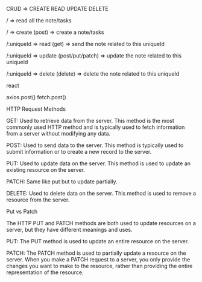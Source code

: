 CRUD => CREATE READ UPDATE DELETE

/ => read all the note/tasks

/ => create (post) => create a note/tasks

/:uniqueId => read (get) => send the note related to this uniqueId

/:uniqueId => update (post/put/patch) => update the note related to this uniqueId

/:uniqueId => delete (delete) => delete the note related to this uniqueId

react

axios.post()
fetch.post()

<form onSubmit={submitForm} ></form>
<form action="index.js" ></form>

HTTP Request Methods

GET: Used to retrieve data from the server. This method is the most commonly used HTTP method and is typically used to fetch information from a server without modifying any data.

POST: Used to send data to the server. This method is typically used to submit information or to create a new record to the server.

PUT: Used to update data on the server. This method is used to update an existing resource on the server.

PATCH: Same like put but to update partially.

DELETE: Used to delete data on the server. This method is used to remove a resource from the server.

Put vs Patch

The HTTP PUT and PATCH methods are both used to update resources on a server, but they have different meanings and uses.

PUT: The PUT method is used to update an entire resource on the server.

PATCH: The PATCH method is used to partially update a resource on the server. When you make a PATCH request to a server, you only provide the changes you want to make to the resource, rather than providing the entire representation of the resource.

